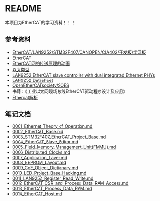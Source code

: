 # README
本项目为EtherCAT的学习资料！！！

## 参考资料

* [EtherCAT/LAN9252/STM32F407/CANOPEN/CIA402/开发板/学习板](https://item.taobao.com/item.htm?spm=a230r.1.14.16.c20877c4nQQ1Bj&id=583281404648&ns=1&abbucket=6#detail)
* [EtherCAT](https://zh.wikipedia.org/wiki/EtherCAT)
* [EtherCAT网络传送原理的动画](https://upload.wikimedia.org/wikipedia/commons/1/1f/EthercatOperatingPrinciple.svg)
* [以太类型](https://zh.wikipedia.org/wiki/%E4%BB%A5%E5%A4%AA%E7%B1%BB%E5%9E%8B)
* [LAN9252 EtherCAT slave controller with dual integrated Ethernet PHYs](https://www.microchip.com/wwwproducts/en/LAN9252#additional-features)
* [LAN9252 Datasheet](http://ww1.microchip.com/downloads/en/DeviceDoc/00001909A.pdf)
* [OpenEtherCATsociety/SOES](https://github.com/OpenEtherCATsociety/SOES)
* 书籍：《工业以太网现场总线EtherCAT驱动程序设计及应用》
* [Ethercat解析](https://blog.csdn.net/absinjun/article/month/2018/08)



## 笔记文档

* [0001_Ethernet_Theory_of_Operation.md](./docs/0001_Ethernet_Theory_of_Operation.md)
* [0002_EtherCAT_Base.md](./docs/0002_EtherCAT_Base.md)
* [0003_STM32F407_EtherCAT_Project_Base.md](./docs/0003_STM32F407_EtherCAT_Project_Base.md)
* [0004_EtherCAT_Slave_Editor.md](./docs/0004_EtherCAT_Slave_Editor.md)
* [0005_Field_Memory_Management_Unit(FMMU).md](./docs/0005_Field_Memory_Management_Unit(FMMU).md)
* [0006_Distributed_Clocks.md](./docs/0006_Distributed_Clocks.md)
* [0007_Application_Layer.md](./docs/0007_Application_Layer.md)
* [0008_EEPROM_Layout.md](./docs/0008_EEPROM_Layout.md)
* [0009_CoE_Object_Dictionary.md](./docs/0009_CoE_Object_Dictionary.md)
* [0010_LED_Project_Base_Hacking.md](./docs/0010_LED_Project_Base_Hacking.md)
* [0011_LAN9252_Register_Read_Write.md](./docs/0011_LAN9252_Register_Read_Write.md)
* [0012_EtherCAT_CSR_and_Process_Data_RAM_Access.md](./docs/0012_EtherCAT_CSR_and_Process_Data_RAM_Access.md)
* [0013_EtherCAT_Process_Data_RAM.md](./docs/0013_EtherCAT_Process_Data_RAM.md)
* [0014_EtherCAT_Host.md](./docs/0014_EtherCAT_Host.md)
